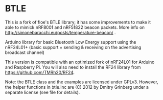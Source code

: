 BTLE
====

This is a fork of floe's BTLE library; it has some improvements to make it able
to mimick nRF8001 and nRF51822 beacon packets. 
More info on http://simonebaracchi.eu/posts/temperature-beacon/ .

Arduino library for basic Bluetooth Low Energy support using the nRF24L01+
(basic support = sending & receiving on the advertising broadcast channel)

This version is compatible with an optimized fork of nRF24L01 for Arduino and Raspberry Pi.
You will also need to install the RF24 library from https://github.com/TMRh20/RF24.

Note: the BTLE class and the examples are licensed under GPLv3. However, the
helper functions in btle.inc are (C) 2012 by Dmitry Grinberg under a separate
license (see file for details).
